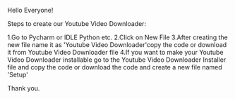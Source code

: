 Hello Everyone!

Steps to create our Youtube Video Downloader:

1.Go to Pycharm or IDLE Python etc.
2.Click on New File
3.After creating the new file name it as 'Youtube Video Downloader'copy the code or download it from Youtube Video Downloader file
4.If you want to make your Youtube Video Downloader installable go to the Youtube Video Downloader Installer file and copy the code or download the code and create a new file named 'Setup'

Thank you.
